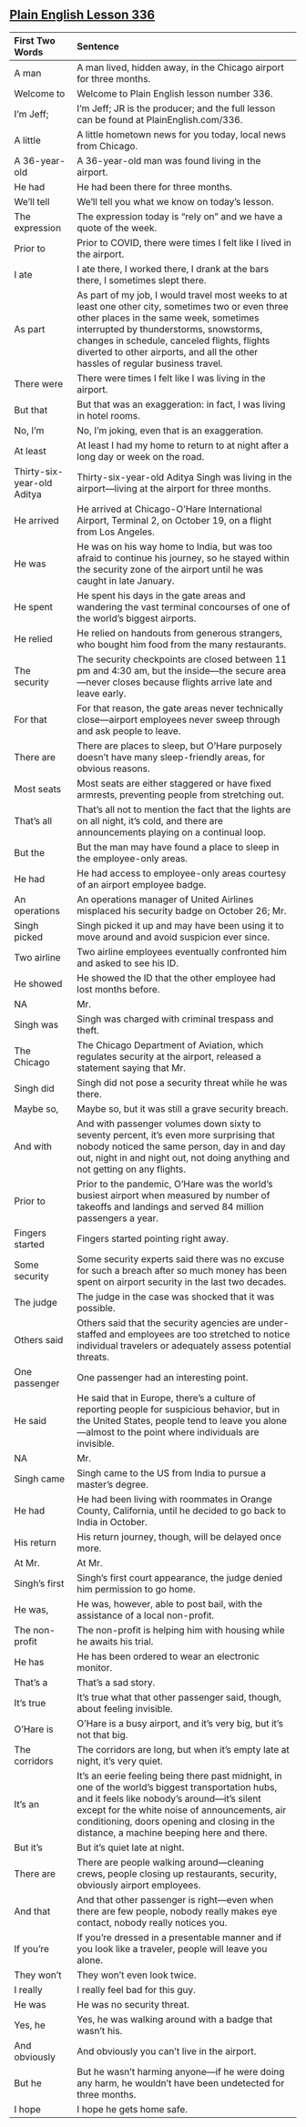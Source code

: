 ## [Plain English Lesson 336](https://PlainEnglish.com/number/336/) 
 
|First Two Words            |Sentence                                                                                                                                                                                                                                                                                                                 | 
|:--------------------------|:------------------------------------------------------------------------------------------------------------------------------------------------------------------------------------------------------------------------------------------------------------------------------------------------------------------------| 
|A man                      |A man lived, hidden away, in the Chicago airport for three months.                                                                                                                                                                                                                                                       | 
|Welcome to                 |Welcome to Plain English lesson number 336.                                                                                                                                                                                                                                                                              | 
|I’m Jeff;                  |I’m Jeff; JR is the producer; and the full lesson can be found at PlainEnglish.com/336.                                                                                                                                                                                                                                  | 
|A little                   |A little hometown news for you today, local news from Chicago.                                                                                                                                                                                                                                                           | 
|A 36-year-old              |A 36-year-old man was found living in the airport.                                                                                                                                                                                                                                                                       | 
|He had                     |He had been there for three months.                                                                                                                                                                                                                                                                                      | 
|We’ll tell                 |We’ll tell you what we know on today’s lesson.                                                                                                                                                                                                                                                                           | 
|The expression             |The expression today is “rely on” and we have a quote of the week.                                                                                                                                                                                                                                                       | 
|Prior to                   |Prior to COVID, there were times I felt like I lived in the airport.                                                                                                                                                                                                                                                     | 
|I ate                      |I ate there, I worked there, I drank at the bars there, I sometimes slept there.                                                                                                                                                                                                                                         | 
|As part                    |As part of my job, I would travel most weeks to at least one other city, sometimes two or even three other places in the same week, sometimes interrupted by thunderstorms, snowstorms, changes in schedule, canceled flights, flights diverted to other airports, and all the other hassles of regular business travel. | 
|There were                 |There were times I felt like I was living in the airport.                                                                                                                                                                                                                                                                | 
|But that                   |But that was an exaggeration: in fact, I was living in hotel rooms.                                                                                                                                                                                                                                                      | 
|No, I’m                    |No, I’m joking, even that is an exaggeration.                                                                                                                                                                                                                                                                            | 
|At least                   |At least I had my home to return to at night after a long day or week on the road.                                                                                                                                                                                                                                       | 
|Thirty-six-year-old Aditya |Thirty-six-year-old Aditya Singh was living in the airport—living at the airport for three months.                                                                                                                                                                                                                       | 
|He arrived                 |He arrived at Chicago-O’Hare International Airport, Terminal 2, on October 19, on a flight from Los Angeles.                                                                                                                                                                                                             | 
|He was                     |He was on his way home to India, but was too afraid to continue his journey, so he stayed within the security zone of the airport until he was caught in late January.                                                                                                                                                   | 
|He spent                   |He spent his days in the gate areas and wandering the vast terminal concourses of one of the world’s biggest airports.                                                                                                                                                                                                   | 
|He relied                  |He relied on handouts from generous strangers, who bought him food from the many restaurants.                                                                                                                                                                                                                            | 
|The security               |The security checkpoints are closed between 11 pm and 4:30 am, but the inside—the secure area—never closes because flights arrive late and leave early.                                                                                                                                                                  | 
|For that                   |For that reason, the gate areas never technically close—airport employees never sweep through and ask people to leave.                                                                                                                                                                                                   | 
|There are                  |There are places to sleep, but O’Hare purposely doesn’t have many sleep-friendly areas, for obvious reasons.                                                                                                                                                                                                             | 
|Most seats                 |Most seats are either staggered or have fixed armrests, preventing people from stretching out.                                                                                                                                                                                                                           | 
|That’s all                 |That’s all not to mention the fact that the lights are on all night, it’s cold, and there are announcements playing on a continual loop.                                                                                                                                                                                 | 
|But the                    |But the man may have found a place to sleep in the employee-only areas.                                                                                                                                                                                                                                                  | 
|He had                     |He had access to employee-only areas courtesy of an airport employee badge.                                                                                                                                                                                                                                              | 
|An operations              |An operations manager of United Airlines misplaced his security badge on October 26; Mr.                                                                                                                                                                                                                                 | 
|Singh picked               |Singh picked it up and may have been using it to move around and avoid suspicion ever since.                                                                                                                                                                                                                             | 
|Two airline                |Two airline employees eventually confronted him and asked to see his ID.                                                                                                                                                                                                                                                 | 
|He showed                  |He showed the ID that the other employee had lost months before.                                                                                                                                                                                                                                                         | 
|NA                         |Mr.                                                                                                                                                                                                                                                                                                                      | 
|Singh was                  |Singh was charged with criminal trespass and theft.                                                                                                                                                                                                                                                                      | 
|The Chicago                |The Chicago Department of Aviation, which regulates security at the airport, released a statement saying that Mr.                                                                                                                                                                                                        | 
|Singh did                  |Singh did not pose a security threat while he was there.                                                                                                                                                                                                                                                                 | 
|Maybe so,                  |Maybe so, but it was still a grave security breach.                                                                                                                                                                                                                                                                      | 
|And with                   |And with passenger volumes down sixty to seventy percent, it’s even more surprising that nobody noticed the same person, day in and day out, night in and night out, not doing anything and not getting on any flights.                                                                                                  | 
|Prior to                   |Prior to the pandemic, O’Hare was the world’s busiest airport when measured by number of takeoffs and landings and served 84 million passengers a year.                                                                                                                                                                  | 
|Fingers started            |Fingers started pointing right away.                                                                                                                                                                                                                                                                                     | 
|Some security              |Some security experts said there was no excuse for such a  breach after so much money has been spent on airport security in the last two decades.                                                                                                                                                                        | 
|The judge                  |The judge in the case was shocked that it was possible.                                                                                                                                                                                                                                                                  | 
|Others said                |Others said that the security agencies are under-staffed and employees are too stretched to notice individual travelers or adequately assess potential threats.                                                                                                                                                          | 
|One passenger              |One passenger had an interesting point.                                                                                                                                                                                                                                                                                  | 
|He said                    |He said that in Europe, there’s a culture of reporting people for suspicious behavior, but in the United States, people tend to leave you alone—almost to the point where individuals are invisible.                                                                                                                     | 
|NA                         |Mr.                                                                                                                                                                                                                                                                                                                      | 
|Singh came                 |Singh came to the US from India to pursue a master’s degree.                                                                                                                                                                                                                                                             | 
|He had                     |He had been living with roommates in Orange County, California, until he decided to go back to India in October.                                                                                                                                                                                                         | 
|His return                 |His return journey, though, will be delayed once more.                                                                                                                                                                                                                                                                   | 
|At Mr.                     |At Mr.                                                                                                                                                                                                                                                                                                                   | 
|Singh’s first              |Singh’s first court appearance, the judge denied him permission to go home.                                                                                                                                                                                                                                              | 
|He was,                    |He was, however, able to post bail, with the assistance of a local non-profit.                                                                                                                                                                                                                                           | 
|The non-profit             |The non-profit is helping him with housing while he awaits his trial.                                                                                                                                                                                                                                                    | 
|He has                     |He has been ordered to wear an electronic monitor.                                                                                                                                                                                                                                                                       | 
|That’s a                   |That’s a sad story.                                                                                                                                                                                                                                                                                                      | 
|It’s true                  |It’s true what that other passenger said, though, about feeling invisible.                                                                                                                                                                                                                                               | 
|O’Hare is                  |O’Hare is a busy airport, and it’s very big, but it’s not that big.                                                                                                                                                                                                                                                      | 
|The corridors              |The corridors are long, but when it’s empty late at night, it’s very quiet.                                                                                                                                                                                                                                              | 
|It’s an                    |It’s an eerie feeling being there past midnight, in one of the world’s biggest transportation hubs, and it feels like nobody’s around—it’s silent except for the white noise of announcements, air conditioning, doors opening and closing in the distance, a machine beeping here and there.                            | 
|But it’s                   |But it’s quiet late at night.                                                                                                                                                                                                                                                                                            | 
|There are                  |There are people walking around—cleaning crews, people closing up restaurants, security, obviously airport employees.                                                                                                                                                                                                    | 
|And that                   |And that other passenger is right—even when there are few people, nobody really makes eye contact, nobody really notices you.                                                                                                                                                                                            | 
|If you’re                  |If you’re dressed in a presentable manner and if you look like a traveler, people will leave you alone.                                                                                                                                                                                                                  | 
|They won’t                 |They won’t even look twice.                                                                                                                                                                                                                                                                                              | 
|I really                   |I really feel bad for this guy.                                                                                                                                                                                                                                                                                          | 
|He was                     |He was no security threat.                                                                                                                                                                                                                                                                                               | 
|Yes, he                    |Yes, he was walking around with a badge that wasn’t his.                                                                                                                                                                                                                                                                 | 
|And obviously              |And obviously you can’t live in the airport.                                                                                                                                                                                                                                                                             | 
|But he                     |But he wasn’t harming anyone—if he were doing any harm, he wouldn’t have been undetected for three months.                                                                                                                                                                                                               | 
|I hope                     |I hope he gets home safe.                                                                                                                                                                                                                                                                                                |
